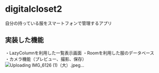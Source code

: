 # digitalcloset2
自分の持っている服をスマートフォンで管理するアプリ

## 実装した機能
・LazyColumnを利用した一覧表示画面
・Roomを利用した服のデータベース
・カメラ機能（プレビュー、撮影、保存）
![Uploading IMG_6126 (1)（大）.jpeg…]()
